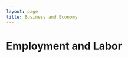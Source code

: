 ```yaml
---
layout: page
title: Business and Economy
---
```


# Employment and Labor

<div id="occupancy" style="width:600px;height:400px;"></div>
<div id="employment" style="width:100%;max-width:700px;height:400px; margin-bottom: 40px;"></div>

<script src="https://cdn.plot.ly/plotly-latest.min.js"></script>
<script>
  // Plot 1: Office Occupancy
  const occupancyData = [{
    x: ["2022-Q1", "2022-Q2", "2022-Q3", "2022-Q4", "2023-Q1", "2023-Q2", "2023-Q3", "2023-Q4", "2024-Q1", "2024-Q2", "2024-Q3"],
    y: [0.777, 0.760, 0.769, 0.771, 0.773, 0.771, 0.768, 0.766, 0.766, 0.775, 0.770],
    type: 'scatter',
    mode: 'lines+markers',
    line: { color: '#f1c232' },
    marker: { size: 8 }
  }];

  const occupancyLayout = {
    title: {
      text: 'Baltimore CBD Office Occupancy (Quarterly)<br><sup>Source: Baltimore Development Corp, Jan. 2022 - Apr. 2024</sup>',
      font: { color: 'black', size: 20 },
      x: 0.5,
      xanchor: 'center'
    },
    plot_bgcolor: "white",
    paper_bgcolor: "white",
    font: { color: "black" },
    xaxis: { title: "Year (Quarterly)" },
    yaxis: { title: "Average", range: [0.75, 0.785] }
  };

  Plotly.newPlot('occupancy', occupancyData, occupancyLayout);

  // Plot 2: Employment Rates
  const employmentData = [{
    x: [
      "2024-01", "2024-02", "2024-03", "2024-04", "2024-05", "2024-06",
      "2024-07", "2024-08", "2024-09", "2024-10", "2024-11"
    ],
    y: [61.5, 61.4, 61.3, 61.2, 61.1, 61.0, 61.3, 61.6, 61.7, 61.8, 61.9],
    type: 'scatter',
    mode: 'lines+markers',
    line: { color: '#f1c232' },
    marker: { size: 6 }
  }];

  const employmentLayout = {
    title: {
      text: 'Employment Rates Over Time<br><sup>Source: BLS, Jan. 2020 - Nov. 2025</sup>',
      font: { color: 'black', size: 20 },
      x: 0.5,
      xanchor: 'center'
    },
    plot_bgcolor: "white",
    paper_bgcolor: "white",
    font: { color: "black" },
    xaxis: {
      title: "Month",
      tickangle: -45
    },
    yaxis: {
      title: "Percentage (%)",
      range: [60.5, 62.0]
    }
  };

  Plotly.newPlot('employment', employmentData, employmentLayout);
</script>

